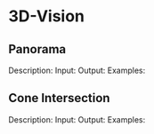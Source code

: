 # 3D-Vision

## Panorama

Description:
Input:
Output:
Examples:

## Cone Intersection

Description:
Input:
Output:
Examples:
